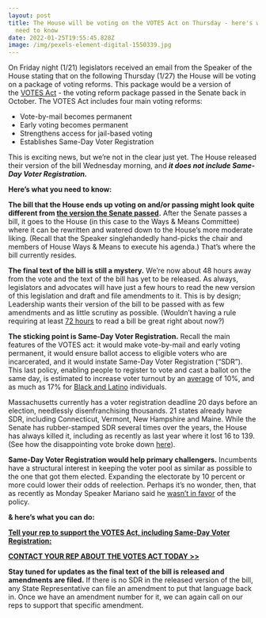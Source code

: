 ```yaml
---
layout: post
title: The House will be voting on the VOTES Act on Thursday - here's what you
  need to know
date: 2022-01-25T19:55:45.828Z
image: /img/pexels-element-digital-1550339.jpg
---
```

On Friday night (1/21) legislators received an email from the Speaker of the House stating that on the following Thursday (1/27) the House will be voting on a package of voting reforms. This package would be a version of the [VOTES Act](https://actonmass.org/bills/same-voter-day-registration/?utm_medium=&emci=c615a540-067e-ec11-94f6-c896650d4442&emdi=ea000000-0000-0000-0000-000000000001&ceid={{ContactsEmailID}}) - the voting reform package passed in the Senate back in October. The VOTES Act includes four main voting reforms: 

* Vote-by-mail becomes permanent
* Early voting becomes permanent
* Strengthens access for jail-based voting
* Establishes Same-Day Voter Registration

This is exciting news, but we’re not in the clear just yet. The House released their version of the bill Wednesday morning, and ***it does not include Same-Day Voter Registration.***

**Here’s what you need to know:**

**The bill that the House ends up voting on and/or passing might look quite different from [the version the Senate passed](https://malegislature.gov/Bills/192/S2554?utm_medium=&emci=c615a540-067e-ec11-94f6-c896650d4442&emdi=ea000000-0000-0000-0000-000000000001&ceid={{ContactsEmailID}}).** After the Senate passes a bill, it goes to the House (in this case to the Ways & Means Committee) where it can be rewritten and watered down to the House’s more moderate liking. (Recall that the Speaker singlehandedly hand-picks the chair and members of House Ways & Means to execute his agenda.) That’s where the bill currently resides.

**The final text of the bill is still a mystery.** We’re now about 48 hours away from the vote and the text of the bill has yet to be released. As always, legislators and advocates will have just a few hours to read the new version of this legislation and draft and file amendments to it. This is by design; Leadership wants their version of the bill to be passed with as few amendments and as little scrutiny as possible. (Wouldn’t having a rule requiring at least [72 hours](https://actonmass.org/the-campaign?utm_medium=&emci=c615a540-067e-ec11-94f6-c896650d4442&emdi=ea000000-0000-0000-0000-000000000001&ceid={{ContactsEmailID}}) to read a bill be great right about now?)

**The sticking point is Same-Day Voter Registration.** Recall the main features of the VOTES act: it would make vote-by-mail and early voting permanent, it would ensure ballot access to eligible voters who are incarcerated, and it would instate Same-Day Voter Registration (“SDR”). This last policy, enabling people to register to vote and cast a ballot on the same day, is estimated to increase voter turnout by an [average](https://www.boston.com/news/politics/2021/02/17/massachusetts-same-day-voter-registration/?utm_medium=&emci=c615a540-067e-ec11-94f6-c896650d4442&emdi=ea000000-0000-0000-0000-000000000001&ceid={{ContactsEmailID}}) of 10%, and as much as 17% for [Black and Latino](https://www.umass.edu/news/article/new-study-finds-states-same-day-voter-registration-have-higher-black-and-latinx?utm_medium=&emci=c615a540-067e-ec11-94f6-c896650d4442&emdi=ea000000-0000-0000-0000-000000000001&ceid={{ContactsEmailID}}) individuals. 

Massachusetts currently has a voter registration deadline 20 days before an election, needlessly disenfranchising thousands. 21 states already have SDR, including Connecticut, Vermont, New Hampshire and Maine. While the Senate has rubber-stamped SDR several times over the years, the House has always killed it, including as recently as last year where it lost 16 to 139. (See how the disappointing vote broke down [here](https://drive.google.com/file/d/14ukLFvEVauv5HBlphhyh9IykRln0b_1d/view?usp=sharing&utm_medium=&emci=c615a540-067e-ec11-94f6-c896650d4442&emdi=ea000000-0000-0000-0000-000000000001&ceid={{ContactsEmailID}})).

**Same-Day Voter Registration would help primary challengers.** Incumbents have a structural interest in keeping the voter pool as similar as possible to the one that got them elected. Expanding the electorate by 10 percent or more could lower their odds of reelection. Perhaps it’s no wonder, then, that as recently as Monday Speaker Mariano said he [wasn’t in favor](https://commonwealthmagazine.org/politics/same-day-voter-registration-could-be-sticking-point/?utm_medium=&emci=c615a540-067e-ec11-94f6-c896650d4442&emdi=ea000000-0000-0000-0000-000000000001&ceid={{ContactsEmailID}}) of the policy. 

**& here’s what you can do:**

**[Tell your rep to support the VOTES Act, including Same-Day Voter Registration:](https://actonmass.org/bills/same-voter-day-registration/#leg-search)**

**[CONTACT YOUR REP ABOUT THE VOTES ACT TODAY >>](https://actonmass.org/bills/same-voter-day-registration/#leg-search)**

**Stay tuned for updates as the final text of the bill is released and amendments are filed.** If there is no SDR in the released version of the bill, any State Representative can file an amendment to put that language back in. Once we have an amendment number for it, we can again call on our reps to support that specific amendment.